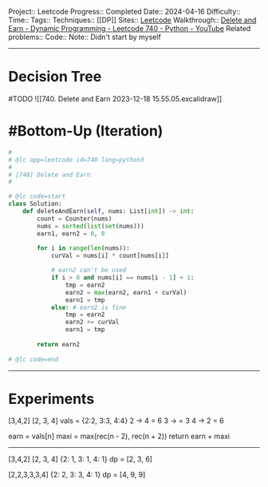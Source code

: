 Project:: Leetcode
Progress:: Completed
Date:: 2024-04-16
Difficulty:: 
Time:: 
Tags:: 
Techniques:: [[DP]]
Sites:: [Leetcode](https://leetcode.com/problems/delete-and-earn/submissions/)
Walkthrough:: [Delete and Earn - Dynamic Programming - Leetcode 740 - Python - YouTube](https://www.youtube.com/watch?v=7FCemBxvGw0)
Related problems:: 
Code:: 
Note:: Didn't start by myself

---
# Decision Tree
#TODO 
![[740. Delete and Earn 2023-12-18 15.55.05.excalidraw]]

# #Bottom-Up  (Iteration)

```python
#
# @lc app=leetcode id=740 lang=python3
#
# [740] Delete and Earn
#

# @lc code=start
class Solution:
    def deleteAndEarn(self, nums: List[int]) -> int:
        count = Counter(nums)
        nums = sorted(list(set(nums)))
        earn1, earn2 = 0, 0
        
        for i in range(len(nums)):
            curVal = nums[i] * count[nums[i]]

            # earn2 can't be used
            if i > 0 and nums[i] == nums[i - 1] + 1:
                tmp = earn2
                earn2 = max(earn2, earn1 + curVal)
                earn1 = tmp
            else: # earn2 is fine
                tmp = earn2
                earn2 += curVal
                earn1 = tmp
        
        return earn2
        
# @lc code=end
```


---

# Experiments
[3,4,2]
[2, 3, 4]
vals = {2:2, 3:3, 4:4}
2 -> 4 = 6
3 -> = 3
4 -> 2 = 6

earn = vals[n]
maxi = max(rec(n - 2), rec(n + 2))
return earn + maxi


---
[3,4,2]
[2, 3, 4]
{2: 1, 3: 1, 4: 1}
dp = [2, 3, 6]

[2,2,3,3,3,4]
{2: 2, 3: 3, 4: 1}
dp = [4, 9, 9]

